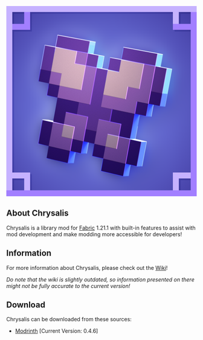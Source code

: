 ![github_icon](images/mod_icon.png)

## **About Chrysalis**

Chrysalis is a library mod for [Fabric](https://fabricmc.net) 1.21.1 with built-in features to assist with mod development and make modding more accessible for developers!

## **Information**

For more information about Chrysalis, please check out the [Wiki](https://github.com/Sydokiddo/chrysalis/wiki)!

_Do note that the wiki is slightly outdated, so information presented on there might not be fully accurate to the current version!_

## **Download**

Chrysalis can be downloaded from these sources:

* [Modrinth](https://modrinth.com/mod/chrysalis) [Current Version: 0.4.6]